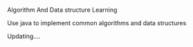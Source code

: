 Algorithm And Data structure Learning

Use java to implement common algorithms and data structures

Updating....
